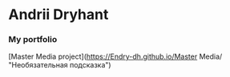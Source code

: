 # Andrii Dryhant
### My portfolio
[Master Media project](https://Endry-dh.github.io/Master Media/ "Необязательная подсказка")
